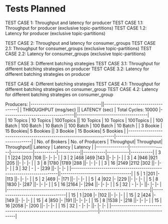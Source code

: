# Tests Planned

TEST CASE 1: Throughput and latency for producer
    TEST CASE 1.1: Throughput for producer (exclusive topic-partitions)
    TEST CASE 1.2: Latency for producer (exclusive topic-partitions)

TEST CASE 2: Throughput and latency for consumer_groups
    TEST CASE 2.1: Throughput for consumer_groups (exclusive topic-partitions)
    TEST CASE 2.2: Latency for consumer_groups (exclusive topic-partitions)

TEST CASE 3: Different batching strategies
    TEST CASE 3.1: Throughput for different batching strategies on producer
    TEST CASE 3.2: Latency for different batching strategies on producer

TEST CASE 4: Different batching strategies
    TEST CASE 4.1: Throughput for different batching strategies on consumer_group
    TEST CASE 4.2: Latency for different batching strategies on consumer_group


Producers:                              |-----------------------------------||-----------------------------------|
                                        |       THROUGHPUT (msg/sec)        ||           LATENCY (sec)           |
    Total Cycles: 10000                 |-----------------------------------||-----------------------------------|   
                                        | 10 Topics | 10 Topics | 100Topics || 10 Topics | 10 Topics | 100Topics |
                                        | 100 Batch | 100 Batch | 10 Batch  || 100 Batch | 100 Batch | 10 Batch  |
                                        | 3 Bookie  | 15 Bookies| 5 Bookies || 3 Bookie  | 15 Bookies| 5 Bookies |
    |-----------------------------------------------------------------------|------------------------------------|
    | No. of Brokers | No. of Producers | Throughput| Throughput| Throughput||  Latency  |  Latency  |  Latency  |
    |----------------|------------------|-----------|-----------|-----------||-----------|-----------|-----------|
    | 3              | 1                |224        |203        |108        ||-          |-          |-          |
    | 3              | 2                |468        |469        |143        ||-          |-          |-          |
    | 3              | 4                |946        |921        |205        ||-          |-          |-          |
    | 3              | 8                |1780       |1789       |288        ||-          |-          |-          |
    | 3              | 16               |2149       |2112       |302        ||-          |-          |-          |
    | 3              | 32               | -         | -         |239        ||-          |-          |-          |
    |-----------------------------------------------------------------------||-----------------------------------|
    | 5              | 1                |201        |-          |113        ||-          |-          |-          |
    | 5              | 2                |469        |-          |171        ||-          |-          |-          |
    | 5              | 4                |922        |-          |229        ||-          |-          |-          |
    | 5              | 8                |1830       |-          |287        ||-          |-          |-          |
    | 5              | 16               |2164       |-          |294        ||-          |-          |-          |
    | 5              | 32               | -         |-          |-          ||-          |-          |-          |
    |-----------------------------------------------------------------------||-----------------------------------|
    | 15             | 1                |208        |-          |102        ||-         |-          |-           |
    | 15             | 2                |424        |-          |149        ||-         |-          |-           |
    | 15             | 4                |850        |-          |191        ||-         |-          |-           |
    | 15             | 8                |1538       |-          |218        ||-         |-          |-           |
    | 15             | 16               |2058       |-          |200        ||-         |-          |-           |
    | 15             | 32               | -         |-          |-          ||-         |-          |-           |
    |-----------------------------------------------------------------------|------------------------------------|


    